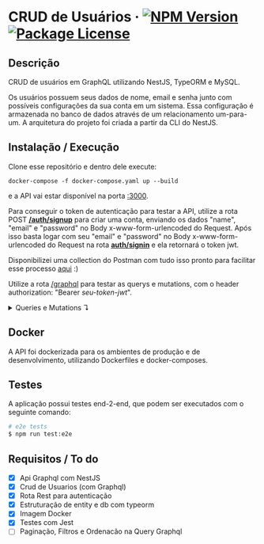 # CRUD de Usuários &middot; <a href="https://www.npmjs.com/~nestjscore" target="_blank"><img src="https://img.shields.io/npm/v/@nestjs/core.svg" alt="NPM Version" /></a> <a href="https://www.npmjs.com/~nestjscore" target="_blank"><img src="https://img.shields.io/npm/l/@nestjs/core.svg" alt="Package License" /></a>
<!-- <a href="https://coveralls.io/github/nestjs/nest?branch=master" target="_blank"><img src="https://coveralls.io/repos/github/nestjs/nest/badge.svg?branch=master#9" alt="Coverage" /></a> -->
</p>

## Descrição

CRUD de usuários em GraphQL utilizando NestJS, TypeORM e MySQL.

Os usuários possuem seus dados de nome, email e senha junto com possíveis configurações da sua conta em um sistema. Essa configuração é armazenada no banco de dados através de um relacionamento um-para-um. A arquitetura do projeto foi criada a partir da CLI do NestJS.

## Instalação / Execução

Clone esse repositório e dentro dele execute:

```
docker-compose -f docker-compose.yaml up --build
```

e a API vai estar disponível na porta [:3000](http://localhost:3000/).

Para conseguir o token de autenticação para testar a API, utilize a rota POST [**/auth/signup**](localhost:3000/auth/signup) para criar uma conta, enviando os dados "name", "email" e "password" no Body x-www-form-urlencoded do Request.
Após isso basta logar com seu "email" e "password" no Body x-www-form-urlencoded do Request na rota [**auth/signin**](localhost:3000/auth/signin) e ela retornará o token jwt.

Disponibilizei uma collection do Postman com tudo isso pronto para facilitar esse processo [aqui](https://github.com/lucasthalless/users-crud/blob/main/users-crud.postman_collection.json) :)

Utilize a rota [/graphql](http://localhost:3000/graphql) para testar as querys e mutations, com o header authorization: "Bearer *seu-token-jwt*".

<details> 
<summary> Queries e Mutations ↴</summary>
<br>

- getUsers
```
{
	getUsers {
    id
    name
    email
    settings {
      userId
      receiveEmails
      receiveNotifications
    }
  }
}
```

- getUser
```
{
  getUser(id: 1) {
    id
    name
    email
    password
    settings {
      userId
      receiveEmails
      receiveNotifications
    }
  }
}
```

- createUser
```
mutation {
  createUser (createUserInput: {name: "maria", email: "maria@gmail.com", password: "m4r14"}){
    id
    name
    email
    password
    settings {
      userId
      receiveEmails
      receiveNotifications
    }
  }
}
```

- updateUser
```
mutation {
  updateUser (id: 1, updateUserInput: {name:"maria", email: "maria@gmail.com", password:"maria123"}){
    id
    name
    email
    password
    settings {
      userId
      receiveEmails
      receiveNotifications
    }
  }
}
```

- removeUser
```
mutation {
  removeUser (id: 1)
}
```

- createUserSettings
```
mutation {
  createUserSettings (createUserSettingsInput: {userId: 22, receiveEmails: false, receiveNotifications: true}) {
    userId
    receiveEmails
    receiveNotifications
  }
}
```

- updateUserSettings
```
mutation {
  updateUserSettings (userId: 22, updateUserSettingsInput: {receiveEmails: true, receiveNotifications: true}) {
    userId
    receiveEmails
    receiveNotifications
  }
}
```

</details>

## Docker

A API foi dockerizada para os ambientes de produção e de desenvolvimento, utilizando Dockerfiles e docker-composes.


## Testes

A aplicação possui testes end-2-end, que podem ser executados com o seguinte comando:

```bash
# e2e tests
$ npm run test:e2e
```

## Requisitos / To do

- [x] Api Graphql com NestJS
- [x] Crud de Usuarios (com Graphql)
- [x] Rota Rest para autenticação
- [x] Estruturação de entity e db com typeorm
- [x] Imagem Docker
- [x] Testes com Jest
- [ ] Paginação, Filtros e Ordenacão na Query Graphql